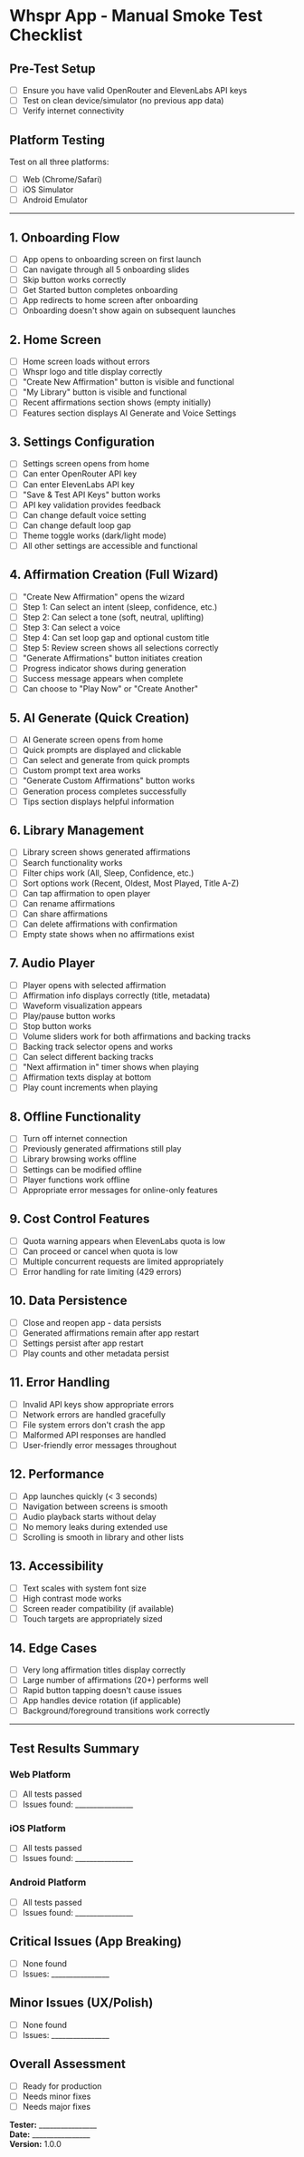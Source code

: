 # Whspr App - Manual Smoke Test Checklist

## Pre-Test Setup
- [ ] Ensure you have valid OpenRouter and ElevenLabs API keys
- [ ] Test on clean device/simulator (no previous app data)
- [ ] Verify internet connectivity

## Platform Testing
Test on all three platforms:
- [ ] Web (Chrome/Safari)
- [ ] iOS Simulator
- [ ] Android Emulator

---

## 1. Onboarding Flow
- [ ] App opens to onboarding screen on first launch
- [ ] Can navigate through all 5 onboarding slides
- [ ] Skip button works correctly
- [ ] Get Started button completes onboarding
- [ ] App redirects to home screen after onboarding
- [ ] Onboarding doesn't show again on subsequent launches

## 2. Home Screen
- [ ] Home screen loads without errors
- [ ] Whspr logo and title display correctly
- [ ] "Create New Affirmation" button is visible and functional
- [ ] "My Library" button is visible and functional
- [ ] Recent affirmations section shows (empty initially)
- [ ] Features section displays AI Generate and Voice Settings

## 3. Settings Configuration
- [ ] Settings screen opens from home
- [ ] Can enter OpenRouter API key
- [ ] Can enter ElevenLabs API key
- [ ] "Save & Test API Keys" button works
- [ ] API key validation provides feedback
- [ ] Can change default voice setting
- [ ] Can change default loop gap
- [ ] Theme toggle works (dark/light mode)
- [ ] All other settings are accessible and functional

## 4. Affirmation Creation (Full Wizard)
- [ ] "Create New Affirmation" opens the wizard
- [ ] Step 1: Can select an intent (sleep, confidence, etc.)
- [ ] Step 2: Can select a tone (soft, neutral, uplifting)
- [ ] Step 3: Can select a voice
- [ ] Step 4: Can set loop gap and optional custom title
- [ ] Step 5: Review screen shows all selections correctly
- [ ] "Generate Affirmations" button initiates creation
- [ ] Progress indicator shows during generation
- [ ] Success message appears when complete
- [ ] Can choose to "Play Now" or "Create Another"

## 5. AI Generate (Quick Creation)
- [ ] AI Generate screen opens from home
- [ ] Quick prompts are displayed and clickable
- [ ] Can select and generate from quick prompts
- [ ] Custom prompt text area works
- [ ] "Generate Custom Affirmations" button works
- [ ] Generation process completes successfully
- [ ] Tips section displays helpful information

## 6. Library Management
- [ ] Library screen shows generated affirmations
- [ ] Search functionality works
- [ ] Filter chips work (All, Sleep, Confidence, etc.)
- [ ] Sort options work (Recent, Oldest, Most Played, Title A-Z)
- [ ] Can tap affirmation to open player
- [ ] Can rename affirmations
- [ ] Can share affirmations
- [ ] Can delete affirmations with confirmation
- [ ] Empty state shows when no affirmations exist

## 7. Audio Player
- [ ] Player opens with selected affirmation
- [ ] Affirmation info displays correctly (title, metadata)
- [ ] Waveform visualization appears
- [ ] Play/pause button works
- [ ] Stop button works
- [ ] Volume sliders work for both affirmations and backing tracks
- [ ] Backing track selector opens and works
- [ ] Can select different backing tracks
- [ ] "Next affirmation in" timer shows when playing
- [ ] Affirmation texts display at bottom
- [ ] Play count increments when playing

## 8. Offline Functionality
- [ ] Turn off internet connection
- [ ] Previously generated affirmations still play
- [ ] Library browsing works offline
- [ ] Settings can be modified offline
- [ ] Player functions work offline
- [ ] Appropriate error messages for online-only features

## 9. Cost Control Features
- [ ] Quota warning appears when ElevenLabs quota is low
- [ ] Can proceed or cancel when quota is low
- [ ] Multiple concurrent requests are limited appropriately
- [ ] Error handling for rate limiting (429 errors)

## 10. Data Persistence
- [ ] Close and reopen app - data persists
- [ ] Generated affirmations remain after app restart
- [ ] Settings persist after app restart
- [ ] Play counts and other metadata persist

## 11. Error Handling
- [ ] Invalid API keys show appropriate errors
- [ ] Network errors are handled gracefully
- [ ] File system errors don't crash the app
- [ ] Malformed API responses are handled
- [ ] User-friendly error messages throughout

## 12. Performance
- [ ] App launches quickly (< 3 seconds)
- [ ] Navigation between screens is smooth
- [ ] Audio playback starts without delay
- [ ] No memory leaks during extended use
- [ ] Scrolling is smooth in library and other lists

## 13. Accessibility
- [ ] Text scales with system font size
- [ ] High contrast mode works
- [ ] Screen reader compatibility (if available)
- [ ] Touch targets are appropriately sized

## 14. Edge Cases
- [ ] Very long affirmation titles display correctly
- [ ] Large number of affirmations (20+) performs well
- [ ] Rapid button tapping doesn't cause issues
- [ ] App handles device rotation (if applicable)
- [ ] Background/foreground transitions work correctly

---

## Test Results Summary

### Web Platform
- [ ] All tests passed
- [ ] Issues found: ________________

### iOS Platform  
- [ ] All tests passed
- [ ] Issues found: ________________

### Android Platform
- [ ] All tests passed
- [ ] Issues found: ________________

## Critical Issues (App Breaking)
- [ ] None found
- [ ] Issues: ________________

## Minor Issues (UX/Polish)
- [ ] None found
- [ ] Issues: ________________

## Overall Assessment
- [ ] Ready for production
- [ ] Needs minor fixes
- [ ] Needs major fixes

**Tester:** ________________  
**Date:** ________________  
**Version:** 1.0.0

